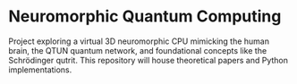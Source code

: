 # Neuromorphic Quantum Computing

Project exploring a virtual 3D neuromorphic CPU mimicking the human brain, the QTUN quantum network, and foundational concepts like the Schrödinger qutrit. This repository will house theoretical papers and Python implementations.